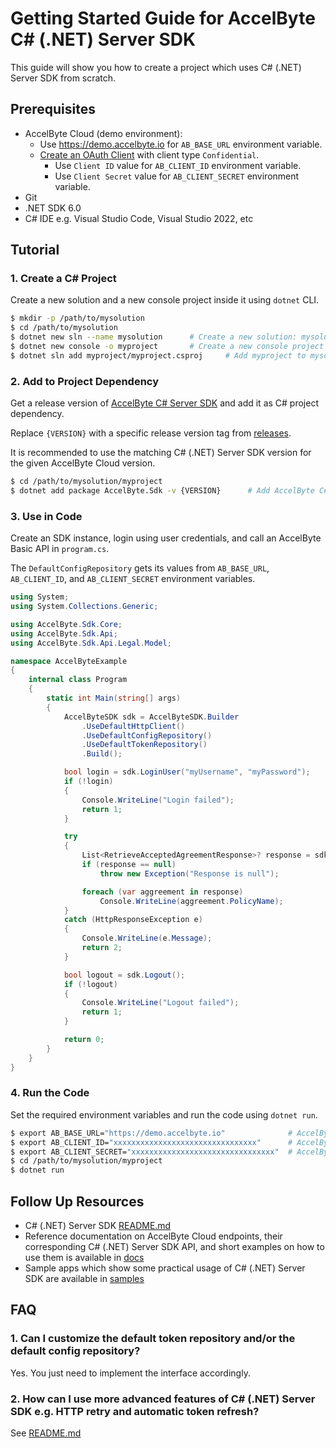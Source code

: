 # Getting Started Guide for AccelByte C# (.NET) Server SDK

This guide will show you how to create a project which uses C# (.NET) Server SDK from scratch.


## Prerequisites
* AccelByte Cloud (demo environment):
	* Use https://demo.accelbyte.io for `AB_BASE_URL` environment variable.
	* [Create an OAuth Client](https://docs.accelbyte.io/guides/access/iam-client.html#create-a-client) with client type `Confidential`.
		* Use `Client ID` value for `AB_CLIENT_ID` environment variable.
		* Use `Client Secret` value for `AB_CLIENT_SECRET` environment variable.
* Git
* .NET SDK 6.0
* C# IDE e.g. Visual Studio Code, Visual Studio 2022, etc


## Tutorial

### 1. Create a C# Project

Create a new solution and a new console project inside it using `dotnet` CLI.

```bash
$ mkdir -p /path/to/mysolution
$ cd /path/to/mysolution
$ dotnet new sln --name mysolution      # Create a new solution: mysolution
$ dotnet new console -o myproject       # Create a new console project myproject
$ dotnet sln add myproject/myproject.csproj     # Add myproject to mysolution
```

### 2. Add to Project Dependency

Get a release version of [AccelByte C# Server SDK](https://github.com/AccelByte/accelbyte-csharp-sdk) and add it as C# project dependency. 

Replace `{VERSION}` with a specific release version tag from [releases](https://github.com/AccelByte/accelbyte-csharp-sdk/releases).

It is recommended to use the matching C# (.NET) Server SDK version for the given AccelByte Cloud version.

```bash
$ cd /path/to/mysolution/myproject
$ dotnet add package AccelByte.Sdk -v {VERSION}      # Add AccelByte C# Server SDK Package from Nuget
```

### 3. Use in Code

Create an SDK instance, login using user credentials, and call an AccelByte Basic API in `program.cs`.

The `DefaultConfigRepository` gets its values from `AB_BASE_URL`, `AB_CLIENT_ID`, and `AB_CLIENT_SECRET` environment variables.

```csharp
using System;
using System.Collections.Generic;

using AccelByte.Sdk.Core;
using AccelByte.Sdk.Api;
using AccelByte.Sdk.Api.Legal.Model;

namespace AccelByteExample
{
    internal class Program
    {
        static int Main(string[] args)
        {
            AccelByteSDK sdk = AccelByteSDK.Builder
                .UseDefaultHttpClient()
                .UseDefaultConfigRepository()
                .UseDefaultTokenRepository()
                .Build();

            bool login = sdk.LoginUser("myUsername", "myPassword");
            if (!login)
            {
                Console.WriteLine("Login failed");
                return 1;
            }

            try
            {
                List<RetrieveAcceptedAgreementResponse>? response = sdk.Legal.Agreement.RetrieveAgreementsPublicOp.Execute();
                if (response == null)
                    throw new Exception("Response is null");

                foreach (var aggreement in response)
                    Console.WriteLine(aggreement.PolicyName);
            }
            catch (HttpResponseException e)
            {
                Console.WriteLine(e.Message);
                return 2;
            }

            bool logout = sdk.Logout();
            if (!logout)
            {
                Console.WriteLine("Logout failed");
                return 1;
            }

            return 0;
        }
    }
}
```

### 4. Run the Code

Set the required environment variables and run the code using `dotnet run`.

```bash
$ export AB_BASE_URL="https://demo.accelbyte.io"              # AccelByte Cloud Base URL e.g. demo environment
$ export AB_CLIENT_ID="xxxxxxxxxxxxxxxxxxxxxxxxxxxxxxxx"      # AccelByte Cloud OAuth Client ID
$ export AB_CLIENT_SECRET="xxxxxxxxxxxxxxxxxxxxxxxxxxxxxxxx"  # AccelByte Cloud OAuth Client Secret
$ cd /path/to/mysolution/myproject
$ dotnet run
```

## Follow Up Resources

* C# (.NET) Server SDK [README.md](https://github.com/AccelByte/accelbyte-csharp-sdk/blob/main/README.md)
* Reference documentation on AccelByte Cloud endpoints, their corresponding C# (.NET) Server SDK API, and short examples on how to use them is available in [docs](https://github.com/AccelByte/accelbyte-csharp-sdk/blob/main/docs)
* Sample apps which show some practical usage of C# (.NET) Server SDK are available in [samples](https://github.com/AccelByte/accelbyte-csharp-sdk/blob/main/samples)

## FAQ

### 1. Can I customize the default token repository and/or the default config repository?

Yes. You just need to implement the interface accordingly.

### 2. How can I use more advanced features of C# (.NET) Server SDK e.g. HTTP retry and automatic token refresh? 

See [README.md](https://github.com/AccelByte/accelbyte-csharp-sdk/blob/main/README.md)